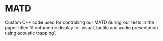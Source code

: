 # MATD
Custom C++ code used for controlling our MATD during our tests in the paper titled 'A volumetric display for visual, tactile and audio presentation using acoustic trapping'.
